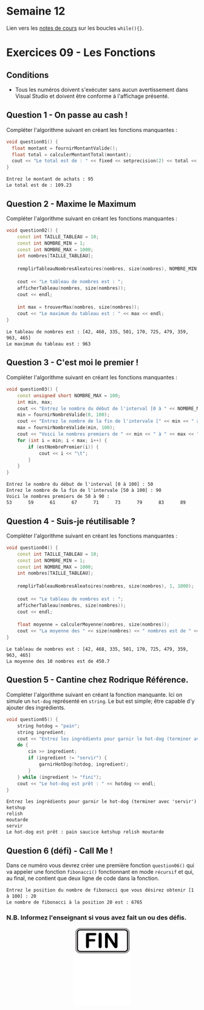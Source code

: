 # Semaine 12

Lien vers les [notes de cours](https://slides.com/hkoncept/1q2-05/fullscreen?token=6ntlmUIx#/24) sur les boucles `while(){}`.

# Exercices 09 - Les Fonctions

## Conditions

- Tous les numéros doivent s'exécuter sans aucun avertissement dans Visual Studio et doivent être conforme à l'affichage présenté.

## Question 1 - On passe au cash !

Compléter l'algorithme suivant en créant les fonctions manquantes :

```cpp
void question01() {
  float montant = fournirMontantValide();
  float total = calculerMontantTotal(montant);
  cout << "Le total est de : " << fixed << setprecision(2) << total << endl;
}
```

```plaintext
Entrez le montant de achats : 95
Le total est de : 109.23
```

## Question 2 - Maxime le Maximum

Compléter l'algorithme suivant en créant les fonctions manquantes :

```cpp
void question02() {
	const int TAILLE_TABLEAU = 10;
	const int NOMBRE_MIN = 1;
	const int NOMBRE_MAX = 1000;
	int nombres[TAILLE_TABLEAU];

	remplirTableauNombresAleatoires(nombres, size(nombres), NOMBRE_MIN, NOMBRE_MAX);

	cout << "Le tableau de nombres est : ";
	afficherTableau(nombres, size(nombres));
	cout << endl;

	int max = trouverMax(nombres, size(nombres));
	cout << "Le maximum du tableau est : " << max << endl;
}
```

```plaintext
Le tableau de nombres est : [42, 468, 335, 501, 170, 725, 479, 359, 963, 465]
Le maximum du tableau est : 963
```

## Question 3 - C'est moi le premier !

Compléter l'algorithme suivant en créant les fonctions manquantes :

```cpp
void question03() {
	const unsigned short NOMBRE_MAX = 100;
	int min, max;
	cout << "Entrez le nombre du début de l'interval [0 à " << NOMBRE_MAX << "] : ";
	min = fournirNombreValide(0, 100);
	cout << "Entrez le nombre de la fin de l'intervale [" << min << " à 100] : ";
	max = fournirNombreValide(min, 100);
	cout << "Voici le nombres premiers de " << min << " à " << max << " : " << endl;
	for (int i = min; i < max; i++) {
		if (estNombrePremier(i)) {
			cout << i << "\t";
		}
	}
}
```

```plaintext
Entrez le nombre du début de l'interval [0 à 100] : 50
Entrez le nombre de la fin de l'intervale [50 à 100] : 90
Voici le nombres premiers de 50 à 90 :
53      59      61      67      71      73      79      83      89
```

## Question 4 - Suis-je réutilisable ?

Compléter l'algorithme suivant en créant les fonctions manquantes :

```cpp
void question04() {
	const int TAILLE_TABLEAU = 10;
	const int NOMBRE_MIN = 1;
	const int NOMBRE_MAX = 1000;
	int nombres[TAILLE_TABLEAU];

	remplirTableauNombresAleatoires(nombres, size(nombres), 1, 1000);

	cout << "Le tableau de nombres est : ";
	afficherTableau(nombres, size(nombres));
	cout << endl;

	float moyenne = calculerMoyenne(nombres, size(nombres));
	cout << "La moyenne des " << size(nombres) << " nombres est de " << moyenne << endl;
}
```

```plaintext
Le tableau de nombres est : [42, 468, 335, 501, 170, 725, 479, 359, 963, 465]
La moyenne des 10 nombres est de 450.7
```

## Question 5 - Cantine chez Rodrique Référence.

Compléter l'algorithme suivant en créant la fonction manquante. Ici on simule un `hot-dog` représenté en `string`. Le but est simple; être capable d'y ajouter des ingrédients.

```cpp
void question05() {
	string hotdog = "pain";
	string ingredient;
	cout << "Entrez les ingrédients pour garnir le hot-dog (terminer avec 'servir') : ";
	do {
		cin >> ingredient;
		if (ingredient != "servir") {
			garnirHotDog(hotdog, ingredient);
		}
	} while (ingredient != "fini");
	cout << "Le hot-dog est prêt : " << hotdog << endl;
}
```

```plaintext
Entrez les ingrédients pour garnir le hot-dog (terminer avec 'servir')
ketshup
relish
moutarde
servir
Le hot-dog est prêt : pain saucice ketshup relish moutarde
```

## Question 6 (défi) - Call Me !

Dans ce numéro vous devrez créer une première fonction `question06()` qui va appeler une fonction `fibonacci()` fonctionnant en mode `récursif` et qui, au final, ne contient que deux ligne de code dans la fonction.

```plaintext
Entrez le position du nombre de fibonacci que vous désirez obtenir [1 à 100] : 20
Le nombre de fibonacci à la position 20 est : 6765
```

### N.B. Informez l'enseignant si vous avez fait un ou des défis.

<p align="Center">
<img src="./images/end.png" alt="drawing" width="150"/></p>

